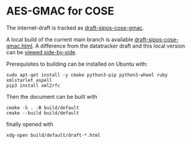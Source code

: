# AES-GMAC for COSE

The internet-draft is tracked as [draft-sipos-cose-gmac](https://datatracker.ietf.org/doc/draft-sipos-cose-gmac/).

A local build of the current main branch is available [draft-sipos-cose-gmac.html](https://briansipos.github.io/cose-gmac/draft-sipos-cose-gmac.html).
A difference from the datatracker draft and this local version can be [viewed side-by-side](https://author-tools.ietf.org/diff?doc_1=draft-sipos-cose-gmac&url_2=https://briansipos.github.io/cose-gmac/draft-sipos-cose-gmac.txt&raw=1).

Prerequisites to building can be installed on Ubuntu with:
```
sudo apt-get install -y cmake python3-pip python3-wheel ruby xmlstarlet aspell
pip3 install xml2rfc
```

Then the document can be built with
```
cmake -S . -B build/default
cmake --build build/default
```
finally opened with
```
xdg-open build/default/draft-*.html
```
